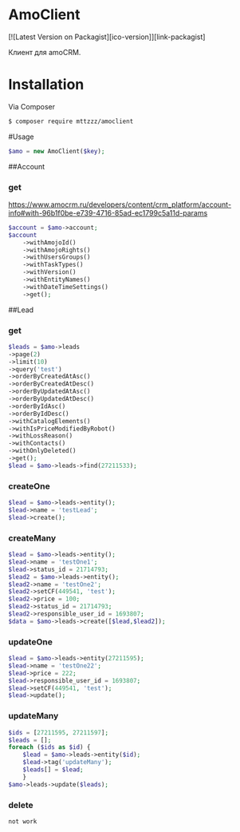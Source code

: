 # AmoClient

[![Latest Version on Packagist][ico-version]][link-packagist]


Клиент для amoCRM. 

# Installation

Via Composer

``` bash
$ composer require mttzzz/amoclient
```

#Usage
``` php
$amo = new AmoClient($key);
```
##Account
### get
https://www.amocrm.ru/developers/content/crm_platform/account-info#with-96b1f0be-e739-4716-85ad-ec1799c5a11d-params
``` php
$account = $amo->account;
$account
    ->withAmojoId()
    ->withAmojoRights()
    ->withUsersGroups()
    ->withTaskTypes()
    ->withVersion()
    ->withEntityNames()
    ->withDateTimeSettings()
    ->get();
```

##Lead
### get
``` php
$leads = $amo->leads
->page(2)
->limit(10)
->query('test')
->orderByCreatedAtAsc()
->orderByCreatedAtDesc()
->orderByUpdatedAtAsc()
->orderByUpdatedAtDesc()
->orderByIdAsc()
->orderByIdDesc()
->withCatalogElements()
->withIsPriceModifiedByRobot()
->withLossReason()
->withContacts()
->withOnlyDeleted()
->get();
$lead = $amo->leads->find(27211533);
```

### createOne
``` php
$lead = $amo->leads->entity();
$lead->name = 'testLead';
$lead->create();
```

### createMany
``` php
$lead = $amo->leads->entity();
$lead->name = 'testOne1';
$lead->status_id = 21714793;
$lead2 = $amo->leads->entity();
$lead2->name = 'testOne2';
$lead2->setCF(449541, 'test');
$lead2->price = 100;
$lead2->status_id = 21714793;
$lead2->responsible_user_id = 1693807;
$data = $amo->leads->create([$lead,$lead2]);
```

### updateOne
``` php
$lead = $amo->leads->entity(27211595);
$lead->name = 'testOne22';
$lead->price = 222;
$lead->responsible_user_id = 1693807;
$lead->setCF(449541, 'test');
$lead->update();
```

### updateMany
``` php
$ids = [27211595, 27211597];
$leads = [];
foreach ($ids as $id) {
    $lead = $amo->leads->entity($id);
    $lead->tag('updateMany');
    $leads[] = $lead;
    }
$amo->leads->update($leads);
```

### delete
``` php
not work
```



